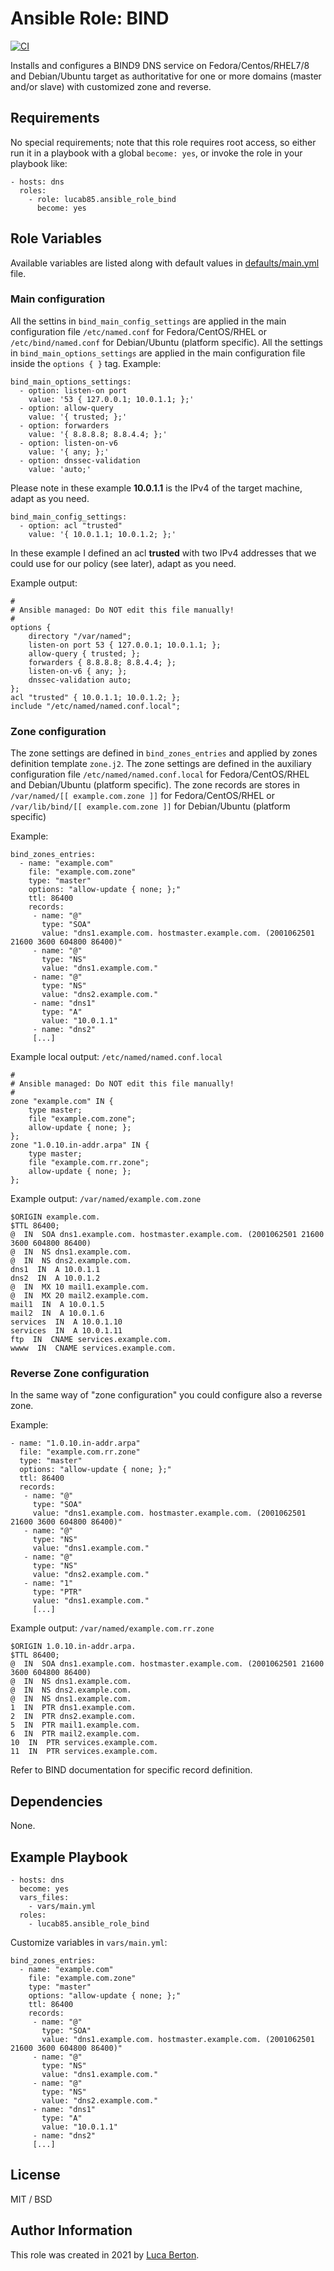 # Ansible Role: BIND

[![CI](https://github.com/lucab85/ansible-role-bind/workflows/CI/badge.svg?event=push)](https://github.com/lucab85/ansible-role-bind/actions?query=workflow%3ACI)

Installs and configures a BIND9 DNS service on Fedora/Centos/RHEL7/8 and Debian/Ubuntu target as authoritative for
one or more domains (master and/or slave) with customized zone and reverse.


## Requirements

No special requirements; note that this role requires root access, so either run it in a playbook with a global `become: yes`, or invoke the role in your playbook like:

    - hosts: dns
      roles:
        - role: lucab85.ansible_role_bind
          become: yes

## Role Variables

Available variables are listed along with default values in [defaults/main.yml](defaults/main.yml) file.


### Main configuration

All the settins in `bind_main_config_settings` are applied in the main configuration file `/etc/named.conf` for Fedora/CentOS/RHEL or `/etc/bind/named.conf` for Debian/Ubuntu (platform specific).
All the settings in `bind_main_options_settings` are applied in the main configuration file inside the `options { }` tag.
Example:

    bind_main_options_settings:
      - option: listen-on port
        value: '53 { 127.0.0.1; 10.0.1.1; };'
      - option: allow-query
        value: '{ trusted; };'
      - option: forwarders
        value: '{ 8.8.8.8; 8.8.4.4; };'
      - option: listen-on-v6
        value: '{ any; };'
      - option: dnssec-validation
        value: 'auto;'

Please note in these example **10.0.1.1** is the IPv4 of the target machine, adapt as you need.

    bind_main_config_settings:
      - option: acl "trusted"
        value: '{ 10.0.1.1; 10.0.1.2; };'

In these example I defined an acl **trusted** with two IPv4 addresses that we could use for our policy (see later), adapt as you need.

Example output:

    #
    # Ansible managed: Do NOT edit this file manually!
    #
    options {
        directory "/var/named";
        listen-on port 53 { 127.0.0.1; 10.0.1.1; };
        allow-query { trusted; };
        forwarders { 8.8.8.8; 8.8.4.4; };
        listen-on-v6 { any; };
        dnssec-validation auto;
    };
    acl "trusted" { 10.0.1.1; 10.0.1.2; };
    include "/etc/named/named.conf.local";


### Zone configuration

The zone settings are defined in `bind_zones_entries` and applied by zones definition template `zone.j2`.
The zone settings are defined in the auxiliary configuration file `/etc/named/named.conf.local` for Fedora/CentOS/RHEL and Debian/Ubuntu (platform specific).
The zone records are stores in `/var/named/[[ example.com.zone ]]` for Fedora/CentOS/RHEL or `/var/lib/bind/[[ example.com.zone ]]` for Debian/Ubuntu (platform specific)

Example:

    bind_zones_entries:
      - name: "example.com"
        file: "example.com.zone"
        type: "master"
        options: "allow-update { none; };"
        ttl: 86400
        records:
         - name: "@"
           type: "SOA"
           value: "dns1.example.com. hostmaster.example.com. (2001062501 21600 3600 604800 86400)"
         - name: "@"
           type: "NS"
           value: "dns1.example.com."
         - name: "@"
           type: "NS"
           value: "dns2.example.com."
         - name: "dns1"
           type: "A"
           value: "10.0.1.1"
         - name: "dns2"
         [...]


Example local output: `/etc/named/named.conf.local`

    #
    # Ansible managed: Do NOT edit this file manually!
    #
    zone "example.com" IN {
        type master;
        file "example.com.zone";
        allow-update { none; };
    };
    zone "1.0.10.in-addr.arpa" IN {
        type master;
        file "example.com.rr.zone";
        allow-update { none; };
    };



Example output: `/var/named/example.com.zone`

    $ORIGIN example.com.
    $TTL 86400;
    @  IN  SOA dns1.example.com. hostmaster.example.com. (2001062501 21600 3600 604800 86400)
    @  IN  NS dns1.example.com.
    @  IN  NS dns2.example.com.
    dns1  IN  A 10.0.1.1
    dns2  IN  A 10.0.1.2
    @  IN  MX 10 mail1.example.com.
    @  IN  MX 20 mail2.example.com.
    mail1  IN  A 10.0.1.5
    mail2  IN  A 10.0.1.6
    services  IN  A 10.0.1.10
    services  IN  A 10.0.1.11
    ftp  IN  CNAME services.example.com.
    wwww  IN  CNAME services.example.com.

### Reverse Zone configuration

In the same way of "zone configuration" you could configure also a reverse zone.

Example:

    - name: "1.0.10.in-addr.arpa"
      file: "example.com.rr.zone"
      type: "master"
      options: "allow-update { none; };"
      ttl: 86400
      records:
       - name: "@"
         type: "SOA"
         value: "dns1.example.com. hostmaster.example.com. (2001062501 21600 3600 604800 86400)"
       - name: "@"
         type: "NS"
         value: "dns1.example.com."
       - name: "@"
         type: "NS"
         value: "dns2.example.com."
       - name: "1"
         type: "PTR"
         value: "dns1.example.com."
         [...]

Example output: `/var/named/example.com.rr.zone`

    $ORIGIN 1.0.10.in-addr.arpa.
    $TTL 86400;
    @  IN  SOA dns1.example.com. hostmaster.example.com. (2001062501 21600 3600 604800 86400)
    @  IN  NS dns1.example.com.
    @  IN  NS dns2.example.com.
    @  IN  NS dns1.example.com.
    1  IN  PTR dns1.example.com.
    2  IN  PTR dns2.example.com.
    5  IN  PTR mail1.example.com.
    6  IN  PTR mail2.example.com.
    10  IN  PTR services.example.com.
    11  IN  PTR services.example.com.

Refer to BIND documentation for specific record definition.

## Dependencies

None.

## Example Playbook

    - hosts: dns
      become: yes
      vars_files:
        - vars/main.yml
      roles:
        - lucab85.ansible_role_bind

Customize variables in `vars/main.yml`:

    bind_zones_entries:
      - name: "example.com"
        file: "example.com.zone"
        type: "master"
        options: "allow-update { none; };"
        ttl: 86400
        records:
         - name: "@"
           type: "SOA"
           value: "dns1.example.com. hostmaster.example.com. (2001062501 21600 3600 604800 86400)"
         - name: "@"
           type: "NS"
           value: "dns1.example.com."
         - name: "@"
           type: "NS"
           value: "dns2.example.com."
         - name: "dns1"
           type: "A"
           value: "10.0.1.1"
         - name: "dns2"
         [...]

## License

MIT / BSD

## Author Information

This role was created in 2021 by [Luca Berton](https://www.lucaberton.it/).
